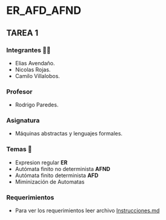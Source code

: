 # ER_AFD_AFND
## TAREA 1 
### Integrantes 👨‍💻
- Elias Avendaño.
- Nicolas Rojas.
- Camilo Villalobos.

### Profesor
- Rodrigo Paredes.

### Asignatura 
- Máquinas abstractas y lenguajes formales. 

### Temas 🎯
- Expresion regular **ER**
- Autómata finito no determinista **AFND**
- Autómata finito determinista **AFD**
- Miminización de Automatas

### Requerimientos
- Para ver los requerimientos leer archivo [Instrucciones.md](https://github.com/Camilovs/ER_AFD_AFND/blob/main/Instrucciones.md)
